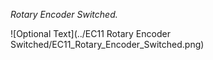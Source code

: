 *Rotary Encoder Switched.*

![Optional Text](../EC11 Rotary Encoder Switched/EC11_Rotary_Encoder_Switched.png)